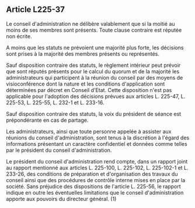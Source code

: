 Article L225-37
----
Le conseil d'administration ne délibère valablement que si la moitié au moins de
ses membres sont présents. Toute clause contraire est réputée non écrite.

A moins que les statuts ne prévoient une majorité plus forte, les décisions sont
prises à la majorité des membres présents ou représentés.

Sauf disposition contraire des statuts, le règlement intérieur peut prévoir que
sont réputés présents pour le calcul du quorum et de la majorité les
administrateurs qui participent à la réunion du conseil par des moyens de
visioconférence dont la nature et les conditions d'application sont déterminées
par décret en Conseil d'Etat. Cette disposition n'est pas applicable pour
l'adoption des décisions prévues aux articles L. 225-47, L. 225-53, L. 225-55,
L. 232-1 et L. 233-16.

Sauf disposition contraire des statuts, la voix du président de séance est
prépondérante en cas de partage.

Les administrateurs, ainsi que toute personne appelée à assister aux réunions du
conseil d'administration, sont tenus à la discrétion à l'égard des informations
présentant un caractère confidentiel et données comme telles par le président du
conseil d'administration.

Le président du conseil d'administration rend compte, dans un rapport joint au
rapport mentionné aux articles L. 225-100, L. 225-102, L. 225-102-1 et L.
233-26, des conditions de préparation et d'organisation des travaux du conseil
ainsi que des procédures de contrôle interne mises en place par la société. Sans
préjudice des dispositions de l'article L. 225-56, le rapport indique en outre
les éventuelles limitations que le conseil d'administration apporte aux pouvoirs
du directeur général. (1)
